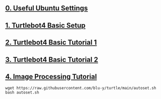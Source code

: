 ## [0. Useful Ubuntu Settings](https://blu-y.github.io/turtle/guide/ubuntu_setup)
## [1. Turtlebot4 Basic Setup](https://blu-y.github.io/turtle/guide/basic_setup)
## [2. Turtlebot4 Basic Tutorial 1](https://blu-y.github.io/turtle/guide/basic_tutorial_1)
## [3. Turtlebot4 Basic Tutorial 2](https://blu-y.github.io/turtle/guide/basic_tutorial_2)
## [4. Image Processing Tutorial](https://blu-y.github.io/turtle/guide/ip_tutorial)

```
wget https://raw.githubusercontent.com/blu-y/turtle/main/autoset.sh
bash autoset.sh
```
